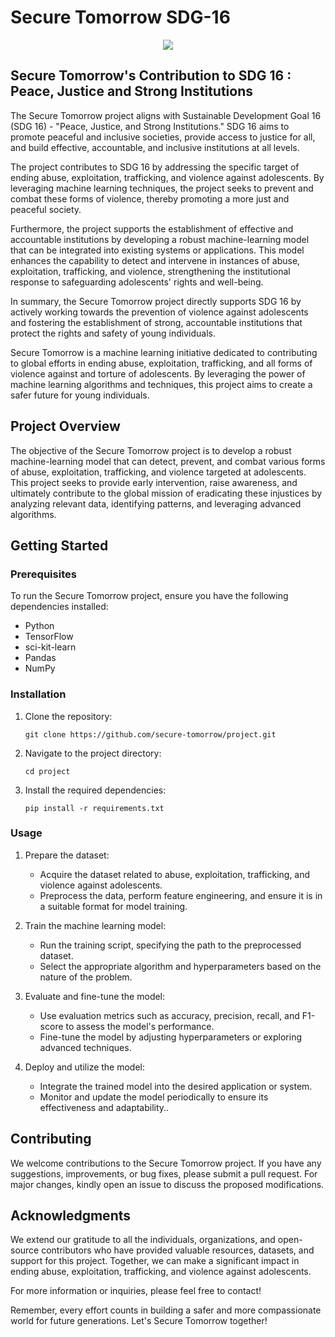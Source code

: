 # Secure Tomorrow SDG-16

<center><img src="https://www.un.org/sustainabledevelopment/wp-content/uploads/2015/12/english_SDG_17goals_poster_all_languages_with_UN_emblem_1.png"></center>

## Secure Tomorrow's Contribution to SDG 16 : Peace, Justice and Strong Institutions

The Secure Tomorrow project aligns with Sustainable Development Goal 16 (SDG 16) - "Peace, Justice, and Strong Institutions." SDG 16 aims to promote peaceful and inclusive societies, provide access to justice for all, and build effective, accountable, and inclusive institutions at all levels.

The project contributes to SDG 16 by addressing the specific target of ending abuse, exploitation, trafficking, and violence against adolescents. By leveraging machine learning techniques, the project seeks to prevent and combat these forms of violence, thereby promoting a more just and peaceful society.

Furthermore, the project supports the establishment of effective and accountable institutions by developing a robust machine-learning model that can be integrated into existing systems or applications. This model enhances the capability to detect and intervene in instances of abuse, exploitation, trafficking, and violence, strengthening the institutional response to safeguarding adolescents' rights and well-being.

In summary, the Secure Tomorrow project directly supports SDG 16 by actively working towards the prevention of violence against adolescents and fostering the establishment of strong, accountable institutions that protect the rights and safety of young individuals.

Secure Tomorrow is a machine learning initiative dedicated to contributing to global efforts in ending abuse, exploitation, trafficking, and all forms of violence against and torture of adolescents. By leveraging the power of machine learning algorithms and techniques, this project aims to create a safer future for young individuals.

## Project Overview

The objective of the Secure Tomorrow project is to develop a robust machine-learning model that can detect, prevent, and combat various forms of abuse, exploitation, trafficking, and violence targeted at adolescents. This project seeks to provide early intervention, raise awareness, and ultimately contribute to the global mission of eradicating these injustices by analyzing relevant data, identifying patterns, and leveraging advanced algorithms.

## Getting Started

### Prerequisites

To run the Secure Tomorrow project, ensure you have the following dependencies installed:

- Python 
- TensorFlow 
- sci-kit-learn 
- Pandas
- NumPy 

### Installation

1. Clone the repository:

   ```
   git clone https://github.com/secure-tomorrow/project.git
   ```

2. Navigate to the project directory:

   ```
   cd project
   ```

3. Install the required dependencies:

   ```
   pip install -r requirements.txt
   ```

### Usage

1. Prepare the dataset:

   - Acquire the dataset related to abuse, exploitation, trafficking, and violence against adolescents.
   - Preprocess the data, perform feature engineering, and ensure it is in a suitable format for model training.

2. Train the machine learning model:

   - Run the training script, specifying the path to the preprocessed dataset.
   - Select the appropriate algorithm and hyperparameters based on the nature of the problem.

3. Evaluate and fine-tune the model:

   - Use evaluation metrics such as accuracy, precision, recall, and F1-score to assess the model's performance.
   - Fine-tune the model by adjusting hyperparameters or exploring advanced techniques.

4. Deploy and utilize the model:

   - Integrate the trained model into the desired application or system.
   - Monitor and update the model periodically to ensure its effectiveness and adaptability..

## Contributing

We welcome contributions to the Secure Tomorrow project. If you have any suggestions, improvements, or bug fixes, please submit a pull request. For major changes, kindly open an issue to discuss the proposed modifications.


## Acknowledgments

We extend our gratitude to all the individuals, organizations, and open-source contributors who have provided valuable resources, datasets, and support for this project. Together, we can make a significant impact in ending abuse, exploitation, trafficking, and violence against adolescents.

For more information or inquiries, please feel free to contact!

Remember, every effort counts in building a safer and more compassionate world for future generations. Let's Secure Tomorrow together!
